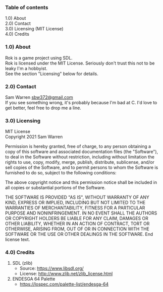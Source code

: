 ### Table of contents

1.0) About\
2.0) Contact\
3.0) Licensing (MIT License)\
4.0) Credits


### 1.0) About

Rok is a game project using SDL.\
Rok is licensed under the MIT License. Seriously don't trust this not to be leaky I'm a hobbyist.\
See the section "Licensing" below for details.


### 2.0) Contact
Sam Warren sbw372@gmail.com\
If you see something wrong, it's probably because I'm bad at C. I'd love to get better, feel free to drop me a line.

### 3.0) Licensing
MIT License\
Copyright 2021 Sam Warren

Permission is hereby granted, free of charge, to any person obtaining a copy of this software and associated documentation files (the "Software"), to deal in the Software without restriction, including without limitation the rights to use, copy, modify, merge, publish, distribute, sublicense, and/or sell copies of the Software, and to permit persons to whom the Software is furnished to do so, subject to the following conditions:

The above copyright notice and this permission notice shall be included in all copies or substantial portions of the Software.

THE SOFTWARE IS PROVIDED "AS IS", WITHOUT WARRANTY OF ANY KIND, EXPRESS OR IMPLIED, INCLUDING BUT NOT LIMITED TO THE WARRANTIES OF MERCHANTABILITY, FITNESS FOR A PARTICULAR PURPOSE AND NONINFRINGEMENT. IN NO EVENT SHALL THE AUTHORS OR COPYRIGHT HOLDERS BE LIABLE FOR ANY CLAIM, DAMAGES OR OTHER LIABILITY, WHETHER IN AN ACTION OF CONTRACT, TORT OR OTHERWISE, ARISING FROM, OUT OF OR IN CONNECTION WITH THE SOFTWARE OR THE USE OR OTHER DEALINGS IN THE SOFTWARE.
End license text.


### 4.0) Credits
1) SDL (zlib)
   * Source:   https://www.libsdl.org/
   * License:  http://www.zlib.net/zlib_license.html
2) ENDESGA 64 Palette
   * https://lospec.com/palette-list/endesga-64
